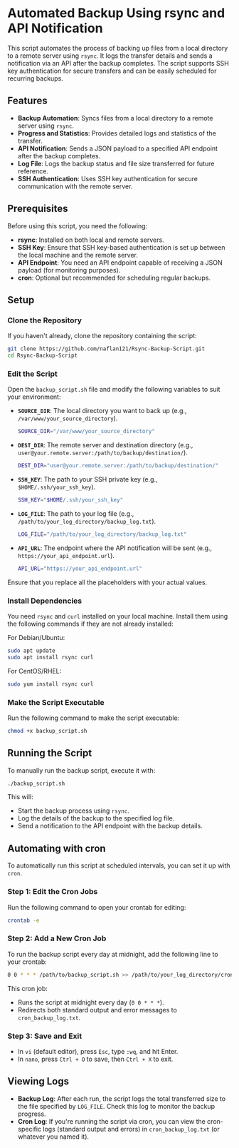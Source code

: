 # Automated Backup Using rsync and API Notification

This script automates the process of backing up files from a local directory to a remote server using `rsync`. It logs the transfer details and sends a notification via an API after the backup completes. The script supports SSH key authentication for secure transfers and can be easily scheduled for recurring backups.

## Features

- **Backup Automation**: Syncs files from a local directory to a remote server using `rsync`.
- **Progress and Statistics**: Provides detailed logs and statistics of the transfer.
- **API Notification**: Sends a JSON payload to a specified API endpoint after the backup completes.
- **Log File**: Logs the backup status and file size transferred for future reference.
- **SSH Authentication**: Uses SSH key authentication for secure communication with the remote server.

## Prerequisites

Before using this script, you need the following:

- **rsync**: Installed on both local and remote servers.
- **SSH Key**: Ensure that SSH key-based authentication is set up between the local machine and the remote server.
- **API Endpoint**: You need an API endpoint capable of receiving a JSON payload (for monitoring purposes).
- **cron**: Optional but recommended for scheduling regular backups.

## Setup

### Clone the Repository

If you haven't already, clone the repository containing the script:

```bash
git clone https://github.com/naflan121/Rsync-Backup-Script.git
cd Rsync-Backup-Script
```

### Edit the Script

Open the `backup_script.sh` file and modify the following variables to suit your environment:

- **`SOURCE_DIR`**: The local directory you want to back up (e.g., `/var/www/your_source_directory`).
  ```bash
  SOURCE_DIR="/var/www/your_source_directory"
  ```
- **`DEST_DIR`**: The remote server and destination directory (e.g., `user@your.remote.server:/path/to/backup/destination/`).
  ```bash
  DEST_DIR="user@your.remote.server:/path/to/backup/destination/"
  ```
- **`SSH_KEY`**: The path to your SSH private key (e.g., `$HOME/.ssh/your_ssh_key`).
  ```bash
  SSH_KEY="$HOME/.ssh/your_ssh_key"
  ```
- **`LOG_FILE`**: The path to your log file (e.g., `/path/to/your_log_directory/backup_log.txt`).
  ```bash
  LOG_FILE="/path/to/your_log_directory/backup_log.txt"
  ```
- **`API_URL`**: The endpoint where the API notification will be sent (e.g., `https://your_api_endpoint.url`).
  ```bash
  API_URL="https://your_api_endpoint.url"
  ```

Ensure that you replace all the placeholders with your actual values.

### Install Dependencies

You need `rsync` and `curl` installed on your local machine. Install them using the following commands if they are not already installed:

For Debian/Ubuntu:
```bash
sudo apt update
sudo apt install rsync curl
```

For CentOS/RHEL:
```bash
sudo yum install rsync curl
```

### Make the Script Executable

Run the following command to make the script executable:

```bash
chmod +x backup_script.sh
```

## Running the Script

To manually run the backup script, execute it with:

```bash
./backup_script.sh
```

This will:

- Start the backup process using `rsync`.
- Log the details of the backup to the specified log file.
- Send a notification to the API endpoint with the backup details.

## Automating with cron

To automatically run this script at scheduled intervals, you can set it up with `cron`.

### Step 1: Edit the Cron Jobs

Run the following command to open your crontab for editing:

```bash
crontab -e
```

### Step 2: Add a New Cron Job

To run the backup script every day at midnight, add the following line to your crontab:

```bash
0 0 * * * /path/to/backup_script.sh >> /path/to/your_log_directory/cron_backup_log.txt 2>&1
```

This cron job:

- Runs the script at midnight every day (`0 0 * * *`).
- Redirects both standard output and error messages to `cron_backup_log.txt`.

### Step 3: Save and Exit

- In `vi` (default editor), press `Esc`, type `:wq`, and hit Enter.
- In `nano`, press `Ctrl + O` to save, then `Ctrl + X` to exit.

## Viewing Logs

- **Backup Log**: After each run, the script logs the total transferred size to the file specified by `LOG_FILE`. Check this log to monitor the backup progress.
- **Cron Log**: If you're running the script via cron, you can view the cron-specific logs (standard output and errors) in `cron_backup_log.txt` (or whatever you named it).


